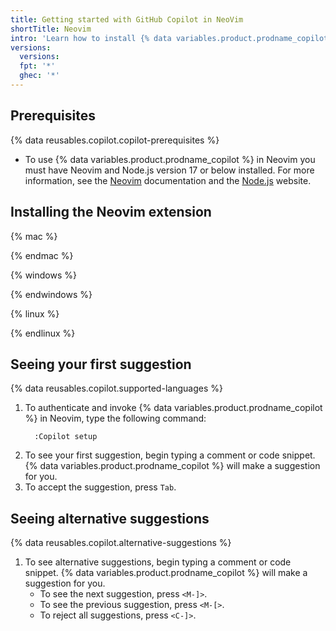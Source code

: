```yaml
---
title: Getting started with GitHub Copilot in NeoVim
shortTitle: Neovim
intro: 'Learn how to install {% data variables.product.prodname_copilot %} in Neovim, and start seeing suggestions as you write comments and code.'
versions:
  versions:
  fpt: '*'
  ghec: '*'
---
```


## Prerequisites

{% data reusables.copilot.copilot-prerequisites %}
- To use {% data variables.product.prodname_copilot %} in Neovim you must have Neovim and Node.js version 17 or below installed. For more information, see the [Neovim](https://neovim.io/doc/) documentation and the [Node.js](https://nodejs.org/en/) website.

## Installing the Neovim extension

{% mac %}


{% endmac %}


{% windows %}



{% endwindows %}




{% linux %}



{% endlinux %}

## Seeing your first suggestion

{% data reusables.copilot.supported-languages %}

1. To authenticate and invoke {% data variables.product.prodname_copilot %} in Neovim, type the following command:
    ```
      :Copilot setup
    ```
1. To see your first suggestion, begin typing a comment or code snippet. {% data variables.product.prodname_copilot %} will make a suggestion for you.
1. To accept the suggestion, press `Tab`.

## Seeing alternative suggestions

{% data reusables.copilot.alternative-suggestions %}

1. To see alternative suggestions, begin typing a comment or code snippet. {% data variables.product.prodname_copilot %} will make a suggestion for you.
      - To see the next suggestion, press `<M-]>`.
      - To see the previous suggestion, press `<M-[>`.
      - To reject all suggestions, press `<C-]>`.